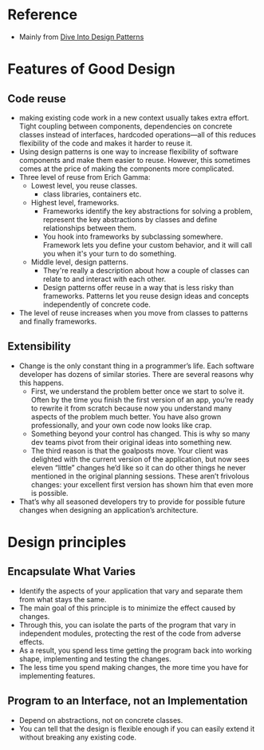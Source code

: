 # Reference
* Mainly from [Dive Into Design Patterns](https://refactoring.guru/design-patterns/book)

# Features of Good Design
## Code reuse
- making existing code work in a new context usually takes extra effort. Tight coupling between components, dependencies on concrete classes instead of interfaces, hardcoded operations—all of this reduces flexibility of the code and makes it harder to reuse it.
- Using design patterns is one way to increase flexibility of software components and make them easier to reuse. However, this sometimes comes at the price of making the components more complicated.
- Three level of reuse from Erich Gamma:
  - Lowest level, you reuse classes.
    - class libraries, containers etc.
  - Highest level, frameworks.
    - Frameworks identify the key abstractions for solving a problem, represent the key abstractions by classes and define relationships between them.
    - You hook into frameworks by subclassing somewhere. Framework lets you define your custom behavior, and it will call you when it's your turn to do something.
  - Middle level, design patterns.
    - They're really a description about how a couple of classes can relate to and interact with each other.
    - Design patterns offer reuse in a way that is less risky than frameworks. Patterns let you reuse design ideas and concepts independently of concrete code.
- The level of reuse increases when you move from classes to patterns and finally frameworks.

## Extensibility
- Change is the only constant thing in a programmer’s life. Each software developer has dozens of similar stories. There are several reasons why this happens.
  - First, we understand the problem better once we start to solve it. Often by the time you finish the first version of an app, you’re ready to rewrite it from scratch because now you understand many aspects of the problem much better. You have also grown professionally, and your own code now looks like crap.
  - Something beyond your control has changed. This is why so many dev teams pivot from their original ideas into something new.
  - The third reason is that the goalposts move. Your client was delighted with the current version of the application, but now sees eleven “little” changes he’d like so it can do other things he never mentioned in the original planning sessions. These aren’t frivolous changes: your excellent first version has shown him that even more is possible.
- That’s why all seasoned developers try to provide for possible future changes when designing an application’s architecture.

# Design principles
## Encapsulate What Varies
- Identify the aspects of your application that vary and separate them from what stays the same.
- The main goal of this principle is to minimize the effect caused by changes.
- Through this, you can isolate the parts of the program that vary in independent modules, protecting the rest of the code from adverse effects.
- As a result, you spend less time getting the program back into working shape, implementing and testing the changes.
- The less time you spend making changes, the more time you have for implementing features.

## Program to an Interface, not an Implementation
- Depend on abstractions, not on concrete classes.
- You can tell that the design is flexible enough if you can easily extend it without breaking any existing code.
